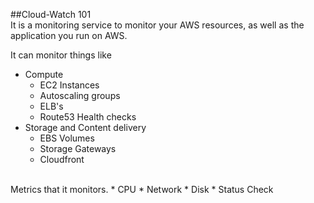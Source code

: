 ##Cloud-Watch 101 <br>
It is a monitoring service to monitor your AWS resources, as well as the application you run on AWS.<br>

It can monitor things like 
  * Compute
    * EC2 Instances
    * Autoscaling groups
    * ELB's
    * Route53 Health checks
  * Storage and Content delivery
    * EBS Volumes
    * Storage Gateways
    * Cloudfront
<br>  
Metrics that it monitors.
  * CPU
  * Network
  * Disk
  * Status Check
 
